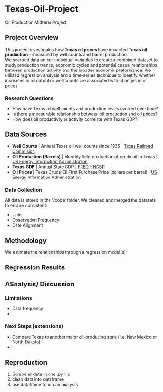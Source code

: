 # Texas-Oil-Project
Oil Production Midterm Project

## Project Overview
This project investigates how **Texas oil prices** have impacted **Texas oil production** - measured by well counts and barrel production.  
We scarped data on our individual variables to create a combined dataset to study production trends, economic cycles and potential casual relationships between production activity and the broader economic preformance. 
We utilized regression analysis and a time-series technique to identify whether increases in oil output or well counts are associated with changes in oil prices.

### Research Questions
* How have Texas oil well counts and production levels evolved over time? 
* Is there a measurable relationship between oil production and oil prices?
* How does oil productivty or activity correlate with Texas GDP?  

## Data Sources
- **Well Counts** | Annual Texas oil well counts since 1935 | [Texas Railroad Commision](https://www.rrc.texas.gov/oil-and-gas/research-and-statistics/production-data/historical-production-data/crude-oil-production-and-well-counts-since-1935/)
- **Oil Production (Barrels)** | Monthly field production of crude oil in Texas | [US Energy Information Administration](https://www.eia.gov/dnav/pet/hist/LeafHandler.ashx?n=PET&s=MCRFPTX2&f=M)
- **Texas GDP** | Annual State GDP | [FRED - NGSP](https://fred.stlouisfed.org/graph/?g=hz8p)
- **Oil Prices** | Texas Crude Oil First Purchase Price (dollars per barrel) | [US Energy Information Administration](https://www.eia.gov/dnav/pet/hist/LeafHandler.ashx?n=PET&s=F003048__3&f=M)    
### Data Collection 
All data is stored in the '/code' folder. We cleaned and merged the datasets to ensure consistent:
- Units 
- Observation Frequency
- Date Alignment 

## Methodology
We estimate the relationships through a regression model(s)
## Regression Results 

## ASnalysis/ Discussion

### Limitations 
- Data frequency 
-  
### Next Steps (extensions)
- Compare Texas to another major oil-producing state (i.e. New Mexico or North Dakota)
- 

## Reproduction
1. Scrape all data in one .py file
2. clean data into dataframe 
3. use dataframe to run an analysis 
